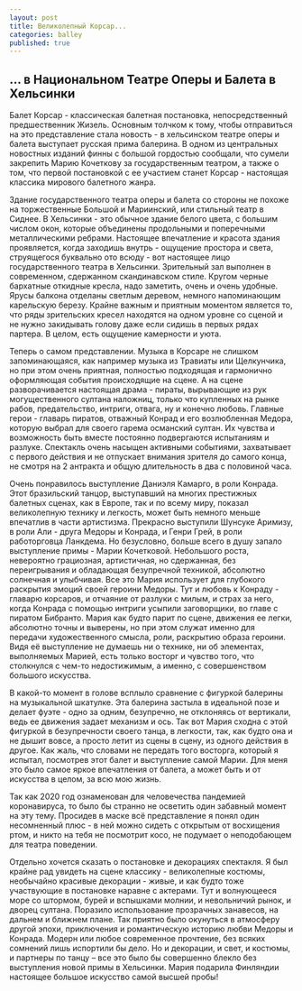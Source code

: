 ```yaml
---
layout: post
title: Великолепный Корсар...
categories: balley
published: true
---
```


## ... в Национальном Театре Оперы и Балета в Хельсинки

Балет Корсар - классическая балетная постановка, непосредственный предшественник Жизель.
Основным толчком к тому, чтобы отправиться на это представление стала новость - в хельсинском театре оперы и балета выступает русская прима балерина. В одном из центральных новостных изданий финны с большой гордостью сообщали, что сумели закрепить Марию Кочеткову за государственным театром, а также о том, что первой постановкой с ее участием станет Корсар - настоящая классика мирового балетного жанра.

Здание государственного театра оперы и балета со стороны не похоже на торжественные Большой и Мариинский, или стильный театр в Сиднее. В Хельсинки - это обычное здание белого цвета, с большим числом окон, которые объединены продольными и поперечными металлическими ребрами. Настоящее впечатление и красота здания проявляется, когда заходишь внутрь - ощущение простора и света, струящегося буквально ото всюду - вот настоящее лицо государственного театра в Хельсинки.
Зрительный зал выполнен в современном, сдержанном скандинавском стиле. Кругом черные бархатные откидные кресла, надо заметить, очень и очень удобные. Ярусы балкона отделаны светлым деревом, немного напоминающим карельскую березу.
Крайне важным и приятным моментом является то, что ряды зрительских кресел находятся на одном уровне со сценой и не нужно закидывать голову даже если сидишь в первых рядах партера. В целом, есть ощущение камерности и уюта.

Теперь о самом представлении.
Музыка в Корсаре не слишком запоминающаяся, как например музыка из Травиаты или Щелкунчика, но при этом очень приятная, полностью подходящая и гармонично оформляющая события происходящие на сцене. А на сцене разворачивается настоящая драма - пираты, вырывающие из рук могущественного султана наложниц, только что купленных на рынке рабов, предательство, интриги, отвага, ну и конечно любовь. Главные герои - главарь пиратов, отважный Конрад и его возлюбленная Медора, которую выбрал для своего гарема османский султан. Их чувства и возможность быть вместе постоянно подвергаются испытаниям и разлуке.
Спектакль очень насыщен активными событиями, захватывает с первого действия и не отпускает внимания зрителя до самого конца, не смотря на 2 антракта и общую длительность в два с половиной часа.

Очень понравилось выступление Даниэля Камарго, в роли Конрада. Этот бразильский танцор, выступавший на многих престижных балетных сценах, как в Европе, так и по всему миру, показал великолепную технику и легкость, может быть немного меньше впечатлив в части артистизма. Прекрасно выступили Шунсуке Аримизу, в роли Али - друга Медоры и Конрада, и Генри Грей, в роли работорговца Ланкдема.
Но безусловно, больше всего в душу запало выступление примы - Марии Кочетковой. Небольшого роста, невероятно грациозная, артистичная, но сдержанная, без переигрывания и обладающая безупречной техникой, абсолютно солнечная и улыбчивая. Все это Мария использует для глубокого раскрытия эмоций своей героини Медоры. Тут и любовь к Конраду - главарю корсаров, и отчаяние от разлуки с милым, и страх за него, когда Конрада с помощью интриги усыпили заговорщики, во главе с пиратом Бибранто.
Мария как будто парит по сцене, движения ее легки, абсолютно точны и выверены, но при этом служат именно для передачи художественного смысла, роли, раскрытию образа героини. Видя её выступление не думаешь ни о технике, ни об элементах, выполняемых Марией, есть только восторг и чувство того, что столкнулся с чем-то недостижимым, а именно, с совершенством большого искусства. 

В какой-то момент в голове всплыло сравнение с фигуркой балерины на музыкальной шкатулке. Эта балерина застыла в идеальной позе и делает фуэте - одно за одним, безупречно, не отклоняясь от вертикали, ведь ее движения задает механизм и ось. Так вот Мария сходна с этой фигуркой в безупречности своего танца, в легкости, так, как будто она и не дышит вовсе, а просто летит из сцены в сцену, из одного действия в другое.
Как жаль, что словами не передать того восторга, который я испытал, посмотрев этот балет и выступление самой Марии. Для меня это было самое яркое впечатления от балета, а может быть и от искусства в целом, за всю мою жизнь.

Так как 2020 год ознаменован для человечества пандемией коронавируса, то было бы странно не осветить один забавный момент на эту тему. Просидев в маске всё представление я понял один несомненный плюс - в ней можно сидеть с открытым от восхищения ртом, и никто на тебя не посмотрит косо, не подумает о неподобающем для театра поведении.

Отдельно хочется сказать о постановке и декорациях спектакля. Я был крайне рад увидеть на сцене классику - великолепные костюмы, необычайно красивые декорации - живые, и как будто тоже участвующие в постановке наравне с актерами. Тут и волнующееся море со штормом, бурей и вспышками молнии, и невольничий рынок, и дворец султана. Поразило использование прозрачных занавесов, на дальнем и ближнем плане. Так приятно было окунуться в атмосферу другой эпохи, приключения и романтическую историю любви Медоры и Конрада. Модерн или любое современное прочтение, без всяких сомнений лишь испортили бы дело.
Но и декорации, и свет, и костюмы, и партнеры по танцу – все это было бы совершенно блекло без выступления новой примы в Хельсинки. Мария подарила Финляндии настоящее большое искусство самой высшей пробы!


